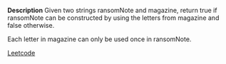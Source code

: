 **Description**
Given two strings ransomNote and magazine, return true if ransomNote can be constructed by using the letters from magazine and false otherwise.

Each letter in magazine can only be used once in ransomNote.

[Leetcode](https://leetcode.com/problems/ransom-note/description/?envType=study-plan-v2&envId=top-interview-150)
